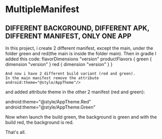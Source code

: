 # MultipleManifest
## DIFFERENT BACKGROUND, DIFFERENT APK, DIFFERENT MANIFEST, ONLY ONE APP

In this project, i create 2 different manifest, except the main, under the folder green and red(the main is inside the folder main).
Then in gradle I added this code: 
flavorDimensions "version"
    productFlavors {
        green {
            dimension "version"
        }
        red {
            dimension "version"
        }
    }
    
    And now i have 2 different build variant (red and green).
    In the main manifest remove the attribute 
    android:theme="@style/AppTheme"/>
    
   and added attribute theme in the other 2 manifest (red and green):
   
   android:theme="@style/AppTheme.Red"
   android:theme="@style/AppTheme.Green"
   
   Now when launch the build green, the background is green and with the build red, the background is red.
   
   That's all.
